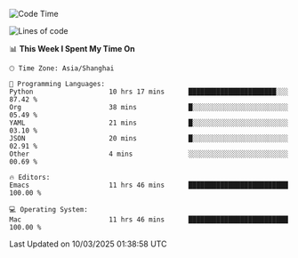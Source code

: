 <!--START_SECTION:waka-->
![Code Time](http://img.shields.io/badge/Code%20Time-2%2C568%20hrs%2031%20mins-blue)

![Lines of code](https://img.shields.io/badge/From%20Hello%20World%20I%27ve%20Written-335.3%20thousand%20lines%20of%20code-blue)

📊 **This Week I Spent My Time On** 

```text
🕑︎ Time Zone: Asia/Shanghai

💬 Programming Languages: 
Python                   10 hrs 17 mins      ██████████████████████░░░   87.42 % 
Org                      38 mins             █░░░░░░░░░░░░░░░░░░░░░░░░   05.49 % 
YAML                     21 mins             █░░░░░░░░░░░░░░░░░░░░░░░░   03.10 % 
JSON                     20 mins             █░░░░░░░░░░░░░░░░░░░░░░░░   02.91 % 
Other                    4 mins              ░░░░░░░░░░░░░░░░░░░░░░░░░   00.69 % 

🔥 Editors: 
Emacs                    11 hrs 46 mins      █████████████████████████   100.00 % 

💻 Operating System: 
Mac                      11 hrs 46 mins      █████████████████████████   100.00 % 
```


 Last Updated on 10/03/2025 01:38:58 UTC
<!--END_SECTION:waka-->
